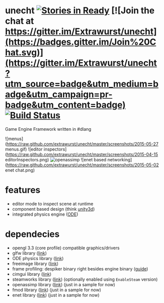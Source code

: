 unecht [![Stories in Ready](https://badge.waffle.io/Extrawurst/unecht.png?label=ready&title=Ready)](https://waffle.io/Extrawurst/unecht) [![Join the chat at https://gitter.im/Extrawurst/unecht](https://badges.gitter.im/Join%20Chat.svg)](https://gitter.im/Extrawurst/unecht?utm_source=badge&utm_medium=badge&utm_campaign=pr-badge&utm_content=badge) [![Build Status](https://travis-ci.org/Extrawurst/unecht.svg)](https://travis-ci.org/Extrawurst/unecht)
===

Game Engine Framework written in #dlang

![menus](https://raw.github.com/extrawurst/unecht/master/screenshots/2015-05-27 menus.gif)
![editor inspectors](https://raw.github.com/extrawurst/unecht/master/screenshots/2015-04-15 editorInspectors.png)
![openassimp](https://raw.github.com/extrawurst/unecht/master/screenshots/2015-05-01.png)
![enet based networking](https://raw.github.com/extrawurst/unecht/master/screenshots/2015-05-02 enet chat.png)

# features

* editor mode to inspect scene at runtime
* component based design (think [unity3d](http://unity3d.com/))
* integrated physics engine ([ODE](http://ode-wiki.org))

# dependecies

* opengl 3.3 (core profile) compatible graphics/drivers
* glfw library ([link](http://www.glfw.org/))
* ODE physics library ([link](http://ode-wiki.org/wiki/index.php?title=Manual:_Install_and_Use))
* freeimage library ([link](http://freeimage.sourceforge.net/))
* frame profiling: despiker binary right besides engine binary ([guide](despiker_guide.md))
* cimgui library ([link](https://github.com/Extrawurst/cimgui))
* steamworks library ([link](https://github.com/Extrawurst/DerelitSteamworks)) (optionally enabled using `EnableSteam` version)
* openassimp library ([link](http://assimp.sourceforge.net/)) (just in a sample for now)
* fmod library ([link](http://www.fmod.org/download/#StudioAPI)) (just in a sample for now)
* enet library ([link](http://enet.bespin.org/)) (just in a sample for now)

